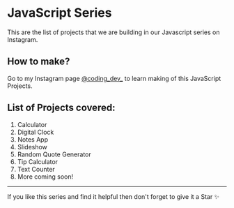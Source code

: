 # JavaScript Series

This are the list of projects that we are building in our Javascript series on Instagram.

## How to make?

Go to my Instagram page [@coding_dev_](https://www.instagram.com/coding_dev_/) to learn making of this JavaScript Projects.


## List of Projects covered:
1. Calculator
2. Digital Clock
3. Notes App
4. Slideshow 
5. Random Quote Generator
6. Tip Calculator
7. Text Counter
8. More coming soon!
---
If you like this series and find it helpful then don't forget to give it a Star ✨
